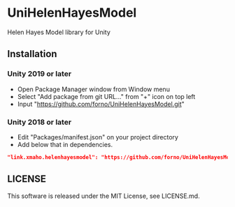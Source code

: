 # UniHelenHayesModel
Helen Hayes Model library for Unity

## Installation
### Unity 2019 or later
- Open Package Manager window from Window menu
- Select "Add package from git URL..." from "+" icon on top left
- Input "https://github.com/forno/UniHelenHayesModel.git"

### Unity 2018 or later
- Edit "Packages/manifest.json" on your project directory
- Add below that in dependencies.

```json
"link.xmaho.helenhayesmodel": "https://github.com/forno/UniHelenHayesModel.git"
```

## LICENSE
This software is released under the MIT License, see LICENSE.md.
